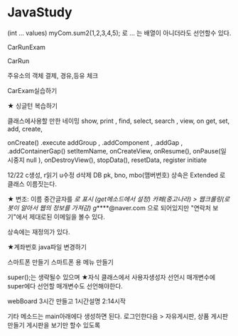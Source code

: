 # JavaStudy
(int ... values)
myCom.sum2(1,2,3,4,5); 로 ... 는 배열이 아니더라도 선언할수 있다.

CarRunExam

CarRun

주유소의 객체 결제, 경유,등유 체크

CarExam실습하기

★ 싱글턴 복습하기

클래스에사용할 만한 네이밍
show,  print , find, select, search , view, on
 get, set, add, create,


onCreate()
.execute
 addGroup , .addComponent , .addGap , .addContainerGap()
setItemName, onCreateView, onResume(), onPause(일시중지 null ),
onDestroyView(), stopData(), resetData, register
 initiate

12/22
c생성, r읽기 u수정 d삭제
DB pk, bno, mbo(맴버번호)
상속은 Extended 로 클래스 이름짓는다.


★ 변조: 이름 중간글자를 *로 표시  (get메소드에서 설정)
카페(중고나라) > 웹크롤링(로봇이 알아서 웹의 정보를 가져감)
g*****@naver.com 으로 되어있지만 "연락처 보기"에서 제대로된 이메일을 볼수 있다.

상속에는 재정의가 있다.

★계좌번호 java파일 변경하기

스마트폰 만들기
스마트폰 용 메뉴 만들기

super();는 생략될수 있으며
★자식 클래스에서 사용자생성자 선언시 매개변수에 
super에다 선언할 매개변수도 선언해야한다.

webBoard
3시간 만들고 1시간설명
2:14시작

기타 메소드는 main아래에다 생성하면 된다.
로그인한다음 > 자유게시판, 상품 게시판 만들기
게시판을 보기만 할수 있도록
